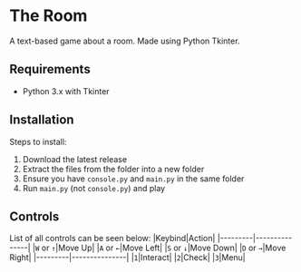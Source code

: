 # The Room
A text-based game about a room. Made using Python Tkinter.

## Requirements
- Python 3.x with Tkinter

## Installation
Steps to install:
1. Download the latest release
2. Extract the files from the folder into a new folder
3. Ensure you have `console.py` and `main.py` in the same folder
4. Run `main.py` (not `console.py`) and play

## Controls
List of all controls can be seen below:
|Keybind|Action|
|---------|---------------|
|`W` or `↑`|Move Up|
|`A` or `←`|Move Left|
|`S` or `↓`|Move Down|
|`D` or `→`|Move Right|
|---------|---------------|
|`1`|Interact|
|`2`|Check|
|`3`|Menu|
